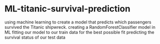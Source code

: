 # ML-titanic-survival-prediction
 using machine learning to create a model that predicts which passengers survived the Titanic shipwreck.
creating a RandomForestClassifier model in ML
fitting our model to our train data for the best possible fit
predicting the survival status of our test data
